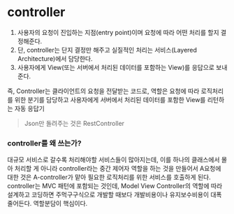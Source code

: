 # controller

1. 사용자의 요청이 진입하는 지점(entry point)이며 요청에 따라 어떤 처리를 할지 결정해준다.
2. 단, controller는 단지 결정만 해주고 실질적인 처리는 서비스(Layered Architecture)에서 담당한다.
3. 사용자에게 View(또는 서버에서 처리된 데이터를 포함하는 View)를 응답으로 보내준다.

 즉, Controller는 클라이언트의 요청을 전달받는 코드로, 역할은 요청에 따라 로직처리를 위한 분기를 담당하고 사용자에게 서버에서 처리된 데이터를 포함한 View를 리턴하는 자동 응답기
>Json만 돌려주는 것은 RestController

### controller를 왜 쓰는가?

대규모 서비스로 갈수록 처리해야할 서비스들이 많아지는데, 이를 하나의 클래스에서 몰아 처리할 게 아니라 controller라는 중간 제어자 역할을 하는 것을 만들어서 A요청에 대한 것은 A-controller가 맡아 필요한 로직처리를 위한 서비스를 호출하게 된다.
controller는 MVC 패턴에 포함되는 것인데, Model View Controller의 역할에 따라 설계하고 코딩하면 주먹구구식으로 개발할 때보다 개발비용이나 유지보수비용이 대폭 줄어든다. 역할분담이 핵심이다.

 
